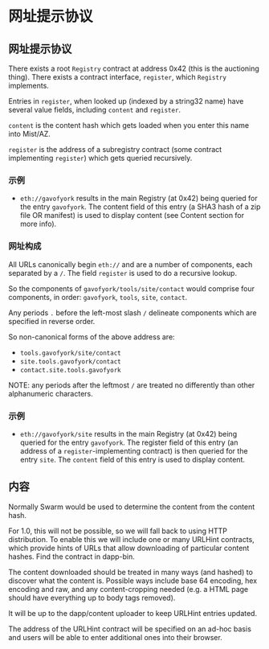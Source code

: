 # 网址提示协议

## 网址提示协议

There exists a root `Registry` contract at address 0x42 (this is the auctioning thing). There exists a contract interface, `register`, which `Registry` implements.

Entries in `register`, when looked up (indexed by a string32 name) have several value fields, including `content` and `register`.

`content` is the content hash which gets loaded when you enter this name into Mist/AZ.

`register` is the address of a subregistry contract (some contract implementing `register`) which gets queried recursively.

### 示例

- `eth://gavofyork` results in the main Registry (at 0x42) being queried for the entry `gavofyork`. The content field of this entry (a SHA3 hash of a zip file OR manifest) is used to display content (see Content section for more info).

### 网址构成

All URLs canonically begin `eth://` and are a number of components, each separated by a `/`. The field `register` is used to do a recursive lookup.

So the components of `gavofyork/tools/site/contact` would comprise four components, in order: `gavofyork`, `tools`, `site`, `contact`.

Any periods `.` before the left-most slash `/` delineate components which are specified in reverse order.

So non-canonical forms of the above address are:

- `tools.gavofyork/site/contact`
- `site.tools.gavofyork/contact`
- `contact.site.tools.gavofyork`

NOTE: any periods after the leftmost `/` are treated no differently than other alphanumeric characters.

### 示例

- `eth://gavofyork/site` results in the main Registry (at 0x42) being queried for the entry `gavofyork`. The register field of this entry (an address of a `register`-implementing contract) is then queried for the entry `site`. The `content` field of this entry is used to display content.

## 内容

Normally Swarm would be used to determine the content from the content hash.

For 1.0, this will not be possible, so we will fall back to using HTTP distribution. To enable this we will include one or many URLHint contracts, which provide hints of URLs that allow downloading of particular content hashes. Find the contract in dapp-bin.

The content downloaded should be treated in many ways (and hashed) to discover what the content is. Possible ways include base 64 encoding, hex encoding and raw, and any content-cropping needed (e.g. a HTML page should have everything up to body tags removed).

It will be up to the dapp/content uploader to keep URLHint entries updated.

The address of the URLHint contract will be specified on an ad-hoc basis and users will be able to enter additional ones into their browser.


